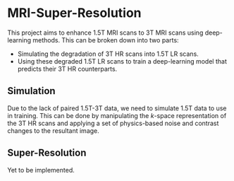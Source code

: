 # MRI-Super-Resolution
This project aims to enhance 1.5T MRI scans to 3T MRI scans using deep-learning methods. This can be broken down into two parts:
- Simulating the degradation of 3T HR scans into 1.5T LR scans.
- Using these degraded 1.5T LR scans to train a deep-learning model that predicts their 3T HR counterparts.
## Simulation
Due to the lack of paired 1.5T-3T data, we need to simulate 1.5T data to use in training. This can be done by manipulating the $k$-space representation of the 3T HR scans and applying a set of physics-based noise and contrast changes to the resultant image. 
## Super-Resolution
Yet to be implemented.